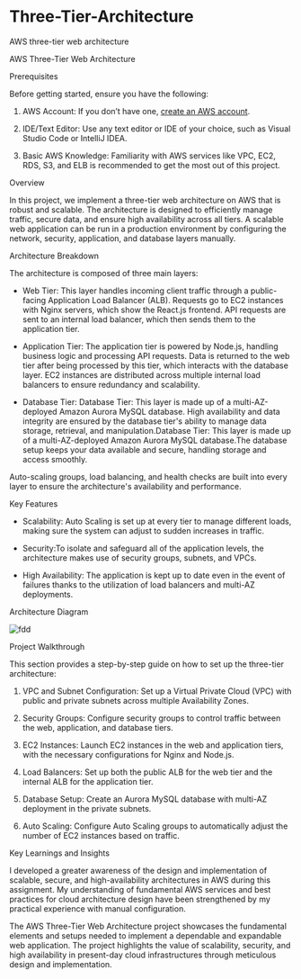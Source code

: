 # Three-Tier-Architecture
AWS three-tier web architecture 

 AWS Three-Tier Web Architecture

 Prerequisites

Before getting started, ensure you have the following:

1. AWS Account: If you don’t have one, [create an AWS account](https://aws.amazon.com/console/).

2. IDE/Text Editor: Use any text editor or IDE of your choice, such as Visual Studio Code or IntelliJ IDEA.

3. Basic AWS Knowledge: Familiarity with AWS services like VPC, EC2, RDS, S3, and ELB is recommended to get the most out of this project.

 Overview

In this project, we implement a three-tier web architecture on AWS that is robust and scalable. The architecture is designed to efficiently manage traffic, secure data, and ensure high availability across all tiers. A scalable web application can be run in a production environment by configuring the network, security, application, and database layers manually.

Architecture Breakdown

The architecture is composed of three main layers:

- Web Tier: This layer handles incoming client traffic through a public-facing Application Load Balancer (ALB). Requests go to EC2 instances with Nginx servers, which show the React.js frontend. API requests are sent to an internal load balancer, which then sends them to the application tier.

- Application Tier: The application tier is powered by Node.js, handling business logic and processing API requests. Data is returned to the web tier after being processed by this tier, which interacts with the database layer. EC2 instances are distributed across multiple internal load balancers to ensure redundancy and scalability.





- Database Tier: Database Tier: This layer is made up of a multi-AZ-deployed Amazon Aurora MySQL database. High availability and data integrity are ensured by the database tier's ability to manage data storage, retrieval, and manipulation.Database Tier: This layer is made up of a multi-AZ-deployed Amazon Aurora MySQL database.The database setup keeps your data available and secure, handling storage and access smoothly.


Auto-scaling groups, load balancing, and health checks are built into every layer to ensure the architecture's availability and performance.


 Key Features

- Scalability: Auto Scaling is set up at every tier to manage different loads, making sure the system can adjust to sudden increases in traffic.

- Security:To isolate and safeguard all of the application levels, the architecture makes use of security groups, subnets, and VPCs.


- High Availability: The application is kept up to date even in the event of failures thanks to the utilization of load balancers and multi-AZ deployments.


 Architecture Diagram

![fdd](https://github.com/user-attachments/assets/ef932648-d66a-4f77-b366-2754b7017375)

Project Walkthrough

This section provides a step-by-step guide on how to set up the three-tier architecture:

1. VPC and Subnet Configuration: Set up a Virtual Private Cloud (VPC) with public and private subnets across multiple Availability Zones.

2. Security Groups: Configure security groups to control traffic between the web, application, and database tiers.

3. EC2 Instances: Launch EC2 instances in the web and application tiers, with the necessary configurations for Nginx and Node.js.

4. Load Balancers: Set up both the public ALB for the web tier and the internal ALB for the application tier.

5. Database Setup: Create an Aurora MySQL database with multi-AZ deployment in the private subnets.

6. Auto Scaling: Configure Auto Scaling groups to automatically adjust the number of EC2 instances based on traffic.

Key Learnings and Insights

I developed a greater awareness of the design and implementation of scalable, secure, and high-availability architectures in AWS during this assignment. My understanding of fundamental AWS services and best practices for cloud architecture design have been strengthened by my practical experience with manual configuration.



The AWS Three-Tier Web Architecture project showcases the fundamental elements and setups needed to implement a dependable and expandable web application. The project highlights the value of scalability, security, and high availability in present-day cloud infrastructures through meticulous design and implementation.

